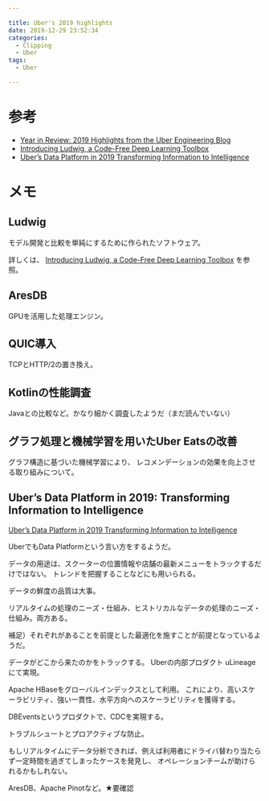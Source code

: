 ```yaml
---

title: Uber's 2019 highlights
date: 2019-12-29 23:52:34
categories:
  - Clipping
  - Uber
tags:
  - Uber

---
```


# 参考

* [Year in Review: 2019 Highlights from the Uber Engineering Blog]
* [Introducing Ludwig, a Code-Free Deep Learning Toolbox]
* [Uber’s Data Platform in 2019 Transforming Information to Intelligence]

[Year in Review: 2019 Highlights from the Uber Engineering Blog]: https://eng.uber.com/2019-highlights/
[Introducing Ludwig, a Code-Free Deep Learning Toolbox]: https://eng.uber.com/introducing-ludwig/
[Uber’s Data Platform in 2019 Transforming Information to Intelligence]: https://eng.uber.com/uber-data-platform-2019/


# メモ


## Ludwig

モデル開発と比較を単純にするために作られたソフトウェア。

詳しくは、 [Introducing Ludwig, a Code-Free Deep Learning Toolbox] を参照。

## AresDB

GPUを活用した処理エンジン。


## QUIC導入

TCPとHTTP/2の置き換え。

## Kotlinの性能調査

Javaとの比較など。かなり細かく調査したようだ（まだ読んでいない）

## グラフ処理と機械学習を用いたUber Eatsの改善

グラフ構造に基づいた機械学習により、
レコメンデーションの効果を向上させる取り組みについて。


## Uber’s Data Platform in 2019: Transforming Information to Intelligence

[Uber’s Data Platform in 2019 Transforming Information to Intelligence]

UberでもData Platformという言い方をするようだ。

データの用途は、スクーターの位置情報や店舗の最新メニューをトラックするだけではない。
トレンドを把握することなどにも用いられる。

データの鮮度の品質は大事。

リアルタイムの処理のニーズ・仕組み、ヒストリカルなデータの処理のニーズ・仕組み。両方ある。

補足）それぞれがあることを前提とした最適化を施すことが前提となっているようだ。

データがどこから来たのかをトラックする。
Uberの内部プロダクト uLineageにて実現。

Apache HBaseをグローバルインデックスとして利用。
これにより、高いスケーラビリティ、強い一貫性、水平方向へのスケーラビリティを獲得する。

DBEventsというプロダクトで、CDCを実現する。

トラブルシュートとプロアクティブな防止。

もしリアルタイムにデータ分析できれば、例えば利用者にドライバ替わり当たらず一定時間を過ぎてしまったケースを発見し、
オペレーションチームが助けられるかもしれない。

AresDB、Apache Pinotなど。★要確認


<!-- vim: set et tw=0 ts=2 sw=2: -->